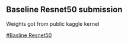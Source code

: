 ## Baseline Resnet50 submission

Weights got from public kaggle kernel

[#Basline Resnet50](https://www.kaggle.com/lucabergamini/lyft-baseline-09-02)



